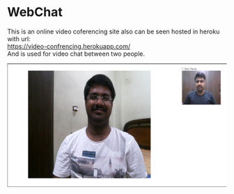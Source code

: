 # WebChat
This is an online video coferencing site also can be seen hosted in heroku with url:<br>
https://video-confrencing.herokuapp.com/<br>
And is used for video chat between two people.
<p align="center"><kbd>
  <img src="https://github.com/nalin-programmer/WebChat/blob/master/screenshot/WebChat.jpg">
  </kbd></p>
